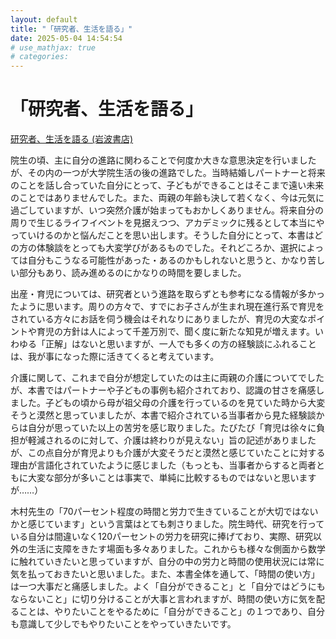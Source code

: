 ```yaml
---
layout: default
title: "「研究者、生活を語る」"
date: 2025-05-04 14:54:54
# use_mathjax: true
# categories:
---
```


# 「研究者、生活を語る」

[研究者、生活を語る (岩波書店)](https://www.iwanami.co.jp/book/b652391.html)

院生の頃、主に自分の進路に関わることで何度か大きな意思決定を行いましたが、その内の一つが大学院生活の後の進路でした。当時結婚しパートナーと将来のことを話し合っていた自分にとって、子どもができることはそこまで遠い未来のことではありませんでした。また、両親の年齢も決して若くなく、今は元気に過ごしていますが、いつ突然介護が始まってもおかしくありません。将来自分の周りで生じるライフイベントを見据えつつ、アカデミックに残るとして本当にやっていけるのかと悩んだことを思い出します。そうした自分にとって、本書はどの方の体験談をとっても大変学びがあるものでした。それどころか、選択によっては自分もこうなる可能性があった・あるのかもしれないと思うと、かなり苦しい部分もあり、読み進めるのにかなりの時間を要しました。

出産・育児については、研究者という進路を取らずとも参考になる情報が多かったように思います。周りの方々で、すでにお子さんが生まれ現在進行系で育児をされている方々にお話を伺う機会はそれなりにありましたが、育児の大変なポイントや育児の方針は人によって千差万別で、聞く度に新たな知見が増えます。いわゆる「正解」はないと思いますが、一人でも多くの方の経験談にふれることは、我が事になった際に活きてくると考えています。

介護に関して、これまで自分が想定していたのは主に両親の介護についてでしたが、本書ではパートナーや子どもの事例も紹介されており、認識の甘さを痛感しました。子どもの頃から母が祖父母の介護を行っているのを見ていた時から大変そうと漠然と思っていましたが、本書で紹介されている当事者から見た経験談からは自分が思っていた以上の苦労を感じ取りました。たびたび「育児は徐々に負担が軽減されるのに対して、介護は終わりが見えない」旨の記述がありましたが、この点自分が育児よりも介護が大変そうだと漠然と感じていたことに対する理由が言語化されていたように感じました（もっとも、当事者からすると両者ともに大変な部分が多いことは事実で、単純に比較するものではないと思いますが……）

木村先生の「70パーセント程度の時間と労力で生きていることが大切ではないかと感じています」という言葉はとても刺さりました。院生時代、研究を行っている自分は間違いなく120パーセントの労力を研究に捧げており、実際、研究以外の生活に支障をきたす場面も多々ありました。これからも様々な側面から数学に触れていきたいと思っていますが、自分の中の労力と時間の使用状況には常に気を払っておきたいと思いました。また、本書全体を通して、「時間の使い方」は一つ大事だと痛感しました。よく「自分ができること」と「自分ではどうにもならないこと」に切り分けることが大事と言われますが、時間の使い方に気を配ることは、やりたいことをやるために「自分ができること」の１つであり、自分も意識して少しでもやりたいことをやっていきたいです。